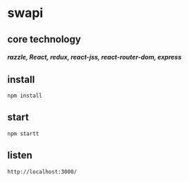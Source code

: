 # swapi
## core technology
 ##### razzle, React, redux, react-jss, react-router-dom, express

## install
`npm install`

## start
`npm startt`

## listen
`http://localhost:3000/`
